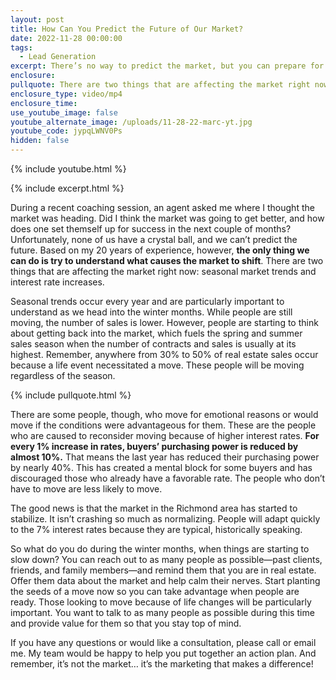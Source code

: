 ```yaml
---
layout: post
title: How Can You Predict the Future of Our Market?
date: 2022-11-28 00:00:00
tags:
  - Lead Generation
excerpt: There’s no way to predict the market, but you can prepare for it.
enclosure:
pullquote: There are two things that are affecting the market right now.
enclosure_type: video/mp4
enclosure_time:
use_youtube_image: false
youtube_alternate_image: /uploads/11-28-22-marc-yt.jpg
youtube_code: jypqLWNV0Ps
hidden: false
---
```

{% include youtube.html %}

{% include excerpt.html %}

During a recent coaching session, an agent asked me where I thought the market was heading. Did I think the market was going to get better, and how does one set themself up for success in the next couple of months? Unfortunately, none of us have a crystal ball, and we can’t predict the future. Based on my 20 years of experience, however, **the only thing we can do is try to understand what causes the market to shift**. There are two things that are affecting the market right now: seasonal market trends and interest rate increases.

Seasonal trends occur every year and are particularly important to understand as we head into the winter months. While people are still moving, the number of sales is lower. However, people are starting to think about getting back into the market, which fuels the spring and summer sales season when the number of contracts and sales is usually at its highest. Remember, anywhere from 30% to 50% of real estate sales occur because a life event necessitated a move. These people will be moving regardless of the season.

{% include pullquote.html %}

There are some people, though, who move for emotional reasons or would move if the conditions were advantageous for them. These are the people who are caused to reconsider moving because of higher interest rates. **For every 1% increase in rates, buyers’ purchasing power is reduced by almost 10%.** That means the last year has reduced their purchasing power by nearly 40%. This has created a mental block for some buyers and has discouraged those who already have a favorable rate. The people who don’t have to move are less likely to move.&nbsp;

The good news is that the market in the Richmond area has started to stabilize. It isn’t crashing so much as normalizing. People will adapt quickly to the 7% interest rates because they are typical, historically speaking.&nbsp;

So what do you do during the winter months, when things are starting to slow down? You can reach out to as many people as possible—past clients, friends, and family members—and remind them that you are in real estate. Offer them data about the market and help calm their nerves. Start planting the seeds of a move now so you can take advantage when people are ready. Those looking to move because of life changes will be particularly important. You want to talk to as many people as possible during this time and provide value for them so that you stay top of mind.&nbsp;

If you have any questions or would like a consultation, please call or email me. My team would be happy to help you put together an action plan. And remember, it’s not the market… it’s the marketing that makes a difference\!